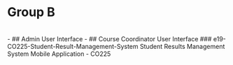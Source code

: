 # Group B
<br>
- ## Admin User Interface
- ## Course Coordinator User Interface
### e19-CO225-Student-Result-Management-System
Student Results Management System Mobile Application - CO225
